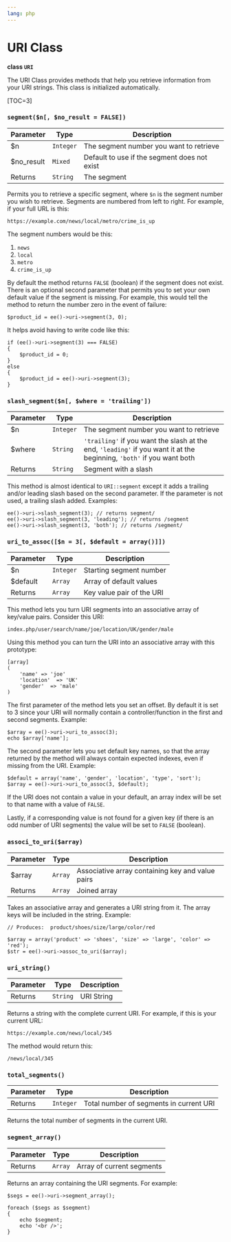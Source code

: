```yaml
---
lang: php
---
```


<!--
    This source file is part of the open source project
    ExpressionEngine User Guide (https://github.com/ExpressionEngine/ExpressionEngine-User-Guide)

    @link      https://expressionengine.com/
    @copyright Copyright (c) 2003-2020, Packet Tide, LLC (https://www.packettide.com)
    @license   https://expressionengine.com/license Licensed under Apache License, Version 2.0
-->

# URI Class

**class `URI`**

The URI Class provides methods that help you retrieve information from your URI strings. This class is initialized automatically.

[TOC=3]

### `segment($n[, $no_result = FALSE])`

| Parameter   | Type      | Description                                  |
| ----------- | --------- | -------------------------------------------- |
| \$n         | `Integer` | The segment number you want to retrieve      |
| \$no_result | `Mixed`   | Default to use if the segment does not exist |
| Returns     | `String`  | The segment                                  |

Permits you to retrieve a specific segment, where `$n` is the segment number you wish to retrieve. Segments are numbered from left to right. For example, if your full URL is this:

    https://example.com/news/local/metro/crime_is_up

The segment numbers would be this:

1.  `news`
2.  `local`
3.  `metro`
4.  `crime_is_up`

By default the method returns `FALSE` (boolean) if the segment does not exist. There is an optional second parameter that permits you to set your own default value if the segment is missing. For example, this would tell the method to return the number zero in the event of failure:

    $product_id = ee()->uri->segment(3, 0);

It helps avoid having to write code like this:

    if (ee()->uri->segment(3) === FALSE)
    {
        $product_id = 0;
    }
    else
    {
        $product_id = ee()->uri->segment(3);
    }

### `slash_segment($n[, $where = 'trailing'])`

| Parameter | Type      | Description                                                                                                           |
| --------- | --------- | --------------------------------------------------------------------------------------------------------------------- |
| \$n       | `Integer` | The segment number you want to retrieve                                                                               |
| \$where   | `String`  | `'trailing'` if you want the slash at the end, `'leading'` if you want it at the beginning, `'both'` if you want both |
| Returns   | `String`  | Segment with a slash                                                                                                  |

This method is almost identical to `URI::segment` except it adds a trailing and/or leading slash based on the second parameter. If the parameter is not used, a trailing slash added. Examples:

    ee()->uri->slash_segment(3); // returns segment/
    ee()->uri->slash_segment(3, 'leading'); // returns /segment
    ee()->uri->slash_segment(3, 'both'); // returns /segment/

### `uri_to_assoc([$n = 3[, $default = array()]])`

| Parameter | Type      | Description               |
| --------- | --------- | ------------------------- |
| \$n       | `Integer` | Starting segment number   |
| \$default | `Array`   | Array of default values   |
| Returns   | `Array`   | Key value pair of the URI |

This method lets you turn URI segments into an associative array of key/value pairs. Consider this URI:

    index.php/user/search/name/joe/location/UK/gender/male

Using this method you can turn the URI into an associative array with this prototype:

    [array]
    (
        'name' => 'joe'
        'location'  => 'UK'
        'gender'  => 'male'
    )

The first parameter of the method lets you set an offset. By default it is set to 3 since your URI will normally contain a controller/function in the first and second segments. Example:

    $array = ee()->uri->uri_to_assoc(3);
    echo $array['name'];

The second parameter lets you set default key names, so that the array returned by the method will always contain expected indexes, even if missing from the URI. Example:

    $default = array('name', 'gender', 'location', 'type', 'sort');
    $array = ee()->uri->uri_to_assoc(3, $default);

If the URI does not contain a value in your default, an array index will be set to that name with a value of `FALSE`.

Lastly, if a corresponding value is not found for a given key (if there is an odd number of URI segments) the value will be set to `FALSE` (boolean).

### `associ_to_uri($array)`

| Parameter | Type    | Description                                      |
| --------- | ------- | ------------------------------------------------ |
| \$array   | `Array` | Associative array containing key and value pairs |
| Returns   | `Array` | Joined array                                     |

Takes an associative array and generates a URI string from it. The array keys will be included in the string. Example:

    // Produces:  product/shoes/size/large/color/red

    $array = array('product' => 'shoes', 'size' => 'large', 'color' => 'red');
    $str = ee()->uri->assoc_to_uri($array);

### `uri_string()`

| Parameter | Type     | Description |
| --------- | -------- | ----------- |
| Returns   | `String` | URI String  |

Returns a string with the complete current URI. For example, if this is your current URL:

    https://example.com/news/local/345

The method would return this:

    /news/local/345

### `total_segments()`

| Parameter | Type      | Description                             |
| --------- | --------- | --------------------------------------- |
| Returns   | `Integer` | Total number of segments in current URI |

Returns the total number of segments in the current URI.

### `segment_array()`

| Parameter | Type    | Description               |
| --------- | ------- | ------------------------- |
| Returns   | `Array` | Array of current segments |

Returns an array containing the URI segments. For example:

    $segs = ee()->uri->segment_array();

    foreach ($segs as $segment)
    {
        echo $segment;
        echo '<br />';
    }
